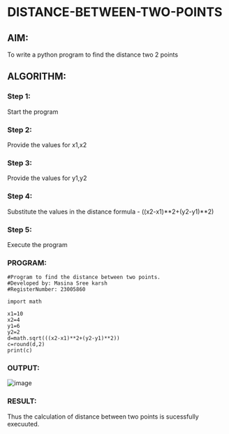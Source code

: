 # DISTANCE-BETWEEN-TWO-POINTS

## AIM:
To write a python program to find the distance two 2 points
## ALGORITHM:
### Step 1: 
Start the program
### Step 2: 
Provide the values for x1,x2
### Step 3: 
Provide the values for y1,y2
### Step 4: 
Substitute the values in the distance formula - ((x2-x1)**2+(y2-y1)**2)
### Step 5: 
Execute the program
### PROGRAM:
`````
#Program to find the distance between two points.
#Developed by: Masina Sree karsh
#RegisterNumber: 23005860

import math

x1=10
x2=4
y1=6
y2=2
d=math.sqrt(((x2-x1)**2+(y2-y1)**2))
c=round(d,2)
print(c)
`````

### OUTPUT:

![image](https://github.com/sreekarsh/DISTANCE-BETWEEN-TWO-POINTS/assets/139841918/613e7c37-8e2a-4343-8a6e-ddbc2ddf1a1d)


### RESULT:
Thus the calculation of distance between two points is sucessfully execuuted.
